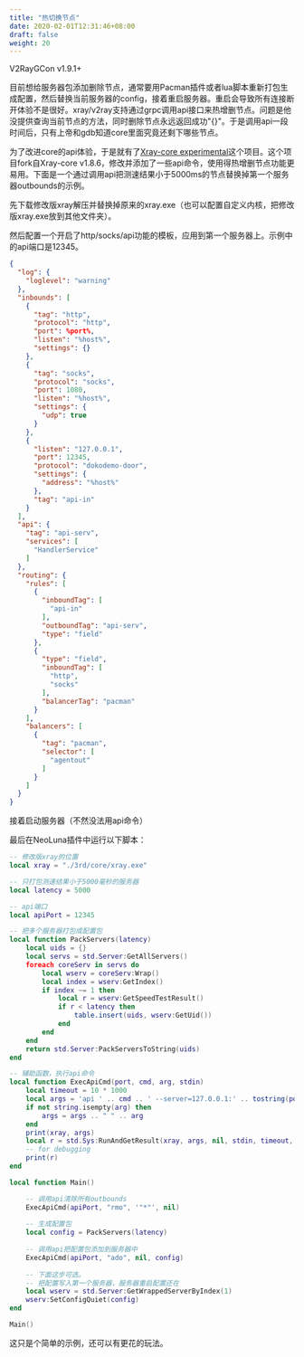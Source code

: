 ```yaml
---
title: "热切换节点"
date: 2020-02-01T12:31:46+08:00
draft: false
weight: 20
---
```


V2RayGCon v1.9.1+  

目前想给服务器包添加删除节点，通常要用Pacman插件或者lua脚本重新打包生成配置，然后替换当前服务器的config，接着重启服务器。重启会导致所有连接断开体验不是很好。xray/v2ray支持通过grpc调用api接口来热增删节点。问题是他没提供查询当前节点的方法，同时删除节点永远返回成功"{}"。于是调用api一段时间后，只有上帝和gdb知道core里面究竟还剩下哪些节点。  

为了改进core的api体验，于是就有了[Xray-core experimental](https://github.com/vrnobody/Xray-core)这个项目。这个项目fork自Xray-core v1.8.6，修改并添加了一些api命令，使用得热增删节点功能更易用。下面是一个通过调用api把测速结果小于5000ms的节点替换掉第一个服务器outbounds的示例。  

先下载修改版xray解压并替换掉原来的xray.exe（也可以配置自定义内核，把修改版xray.exe放到其他文件夹）。  
  
然后配置一个开启了http/socks/api功能的模板，应用到第一个服务器上。示例中的api端口是12345。  
```json
{
  "log": {
    "loglevel": "warning"
  },
  "inbounds": [
    {
      "tag": "http",
      "protocol": "http",
      "port": %port%,
      "listen": "%host%",
      "settings": {}
    },
    {
      "tag": "socks",
      "protocol": "socks",
      "port": 1080,
      "listen": "%host%",
      "settings": {
        "udp": true
      }
    },
    {
      "listen": "127.0.0.1",
      "port": 12345,
      "protocol": "dokodemo-door",
      "settings": {
        "address": "%host%"
      },
      "tag": "api-in"
    }
  ],
  "api": {
    "tag": "api-serv",
    "services": [
      "HandlerService"
    ]
  },
  "routing": {
    "rules": [
      {
        "inboundTag": [
          "api-in"
        ],
        "outboundTag": "api-serv",
        "type": "field"
      },
      {
        "type": "field",
        "inboundTag": [
          "http",
          "socks"
        ],
        "balancerTag": "pacman"
      }
    ],
    "balancers": [
      {
        "tag": "pacman",
        "selector": [
          "agentout"
        ]
      }
    ]
  }
}
```

接着启动服务器（不然没法用api命令）  

最后在NeoLuna插件中运行以下脚本：  
```lua
-- 修改版xray的位置
local xray = "./3rd/core/xray.exe"

-- 只打包测速结果小于5000毫秒的服务器
local latency = 5000

-- api端口
local apiPort = 12345

-- 把多个服务器打包成配置包
local function PackServers(latency)
    local uids = {}
    local servs = std.Server:GetAllServers()
    foreach coreServ in servs do
        local wserv = coreServ:Wrap()
        local index = wserv:GetIndex()
        if index ~= 1 then
            local r = wserv:GetSpeedTestResult() 
            if r < latency then
                table.insert(uids, wserv:GetUid())
            end
        end
    end
    return std.Server:PackServersToString(uids)
end

-- 辅助函数，执行api命令
local function ExecApiCmd(port, cmd, arg, stdin)
    local timeout = 10 * 1000
    local args = 'api ' .. cmd .. ' --server=127.0.0.1:' .. tostring(port)
    if not string.isempty(arg) then
        args = args .. " " .. arg
    end
    print(xray, args)
    local r = std.Sys:RunAndGetResult(xray, args, nil, stdin, timeout, nil, nil)
    -- for debugging
    print(r)
end

local function Main()

    -- 调用api清除所有outbounds
    ExecApiCmd(apiPort, "rmo", '"*"', nil)
    
    -- 生成配置包
    local config = PackServers(latency)
    
    -- 调用api把配置包添加到服务器中
    ExecApiCmd(apiPort, "ado", nil, config)
    
    -- 下面这步可选。
    -- 把配置写入第一个服务器，服务器重启配置还在
    local wserv = std.Server:GetWrappedServerByIndex(1)
    wserv:SetConfigQuiet(config)
end

Main()
```
  
这只是个简单的示例，还可以有更花的玩法。  
